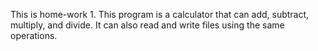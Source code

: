 This is home-work 1. This program is a calculator that can add, subtract, multiply, and divide. It can also read and write files using the same operations.
